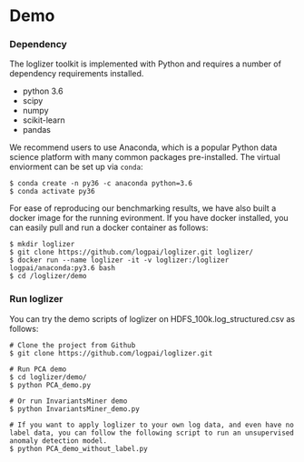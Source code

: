 # Demo

### Dependency

The loglizer toolkit is implemented with Python and requires a number of dependency requirements installed. 

+ python 3.6
+ scipy
+ numpy
+ scikit-learn
+ pandas

We recommend users to use Anaconda, which is a popular Python data science platform with many common packages pre-installed. The virtual enviorment can be set up via `conda`:

```
$ conda create -n py36 -c anaconda python=3.6
$ conda activate py36
```

For ease of reproducing our benchmarking results, we have also built a docker image for the running evironment. If you have docker installed, you can easily pull and run a docker container as follows:

```
$ mkdir loglizer
$ git clone https://github.com/logpai/loglizer.git loglizer/
$ docker run --name loglizer -it -v loglizer:/loglizer logpai/anaconda:py3.6 bash
$ cd /loglizer/demo
```

### Run loglizer
You can try the demo scripts of loglizer on HDFS_100k.log_structured.csv as follows:

```
# Clone the project from Github
$ git clone https://github.com/logpai/loglizer.git

# Run PCA demo
$ cd loglizer/demo/
$ python PCA_demo.py

# Or run InvariantsMiner demo
$ python InvariantsMiner_demo.py

# If you want to apply loglizer to your own log data, and even have no label data, you can follow the following script to run an unsupervised anomaly detection model. 
$ python PCA_demo_without_label.py
```

